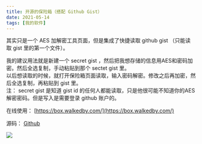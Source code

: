 ```yaml
---
title: 开源的保险箱（搭配 Github Gist）
date: 2021-05-14
tags: [我的软件]
---
```

其实只是一个 AES 加解密工具页面，但是集成了快捷读取 github gist （只能读取 gist 里的第一个文件）。   

我的建议用法就是新建一个 secret gist ，然后把我想存储的信息用AES和密码加密。然后全选复制，手动粘贴到那个 sectet gist 里。  
以后想读取的时候，就打开保险箱页面读取，输入密码解密。修改之后再加密，然后全选复制，再粘贴到 gist 里。  
注： secret gist 是知道 gist id 的任何人都能读取，只是他很可能不知道你的AES解密密码。但是写入是需要登录 github 账户的。    

在线使用： [https://box.walkedby.com/](https://box.walkedby.com/)  

源码： [Github](https://github.com/gordonwalkedby/gistsecury)     

![](https://z3.ax1x.com/2021/05/14/grk7VS.png)   
